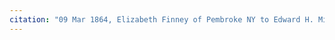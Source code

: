 ```yaml
---
citation: "09 Mar 1864, Elizabeth Finney of Pembroke NY to Edward H. Mills of Pembroke NY, Deeds Book 124, p415, Genesee County Clerk, Batavia NY. Scanned from photocopy of reproduction. Scanned 11x17 sheet in two pieces then stitched together."
---
```

